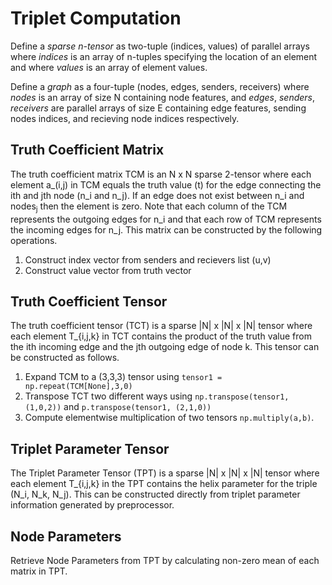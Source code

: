 # Triplet Computation
Define a *sparse n-tensor* as two-tuple (indices, values) of parallel arrays where *indices* is an array of n-tuples specifying the location of an element and where *values* is an array of element values.

Define a *graph* as a four-tuple (nodes, edges, senders, receivers) where *nodes* is an array of size N containing node features, and *edges*, *senders*, *receivers* are parallel arrays of size E containing edge features, sending nodes indices, and recieving node indices respectively.

## Truth Coefficient Matrix
The truth coefficient matrix TCM is an N x N sparse 2-tensor where each element a_(i,j) in TCM equals the truth value (t) for the edge connecting the ith and jth node (n_i and n_j). If an edge does not exist between n_i and nodes<sub>j</sub> then the element is zero. Note that each column of the TCM represents the outgoing edges for n_i and that each row of TCM represents the incoming edges for n_j. This matrix can be constructed by the following operations.

1. Construct index vector from senders and recievers list (u,v)
2. Construct value vector from truth vector

## Truth Coefficient Tensor
The truth coefficient tensor (TCT) is a sparse |N| x |N| x |N| tensor where each element T_{i,j,k} in TCT contains the product of the truth value from the ith incoming edge and the jth outgoing edge of node k. This tensor can be constructed as follows.

1. Expand TCM to a (3,3,3) tensor using `tensor1 = np.repeat(TCM[None],3,0)`
2. Transpose TCT two different ways using `np.transpose(tensor1, (1,0,2))` and `p.transpose(tensor1, (2,1,0))`
3. Compute elementwise multiplication of two tensors `np.multiply(a,b)`.

## Triplet Parameter Tensor
The Triplet Parameter Tensor (TPT) is a sparse |N| x |N| x |N| tensor where each element T_{i,j,k} in the TPT contains the helix parameter for the triple (N_i, N_k, N_j). This can be constructed directly from triplet parameter information generated by preprocessor. 

## Node Parameters
Retrieve Node Parameters from TPT by calculating non-zero mean of each matrix in TPT.





